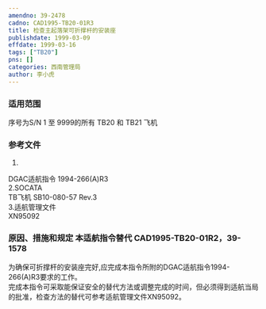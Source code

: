 ```yaml
---
amendno: 39-2478  
cadno: CAD1995-TB20-01R3  
title: 检查主起落架可折撑杆的安装座  
publishdate: 1999-03-09  
effdate: 1999-03-16  
tags: ["TB20"]  
pns: []  
categories: 西南管理局  
author: 李小虎  
---
```

  
### 适用范围  
序号为S/N 1 至 9999的所有 TB20 和 TB21 飞机  
  
<!--more-->  
### 参考文件  
1.  
DGAC适航指令 1994-266(A)R3  
2.SOCATA  
TB飞机 SB10-080-57 Rev.3  
3.适航管理文件  
XN95092  
  
### 原因、措施和规定 本适航指令替代 CAD1995-TB20-01R2，39-1578  
为确保可折撑杆的安装座完好,应完成本指令所附的DGAC适航指令1994-266(A)R3要求的工作。  
完成本指令可采取能保证安全的替代方法或调整完成的时间，但必须得到适航当局的批准，检查方法的替代可参考适航管理文件XN95092。  
